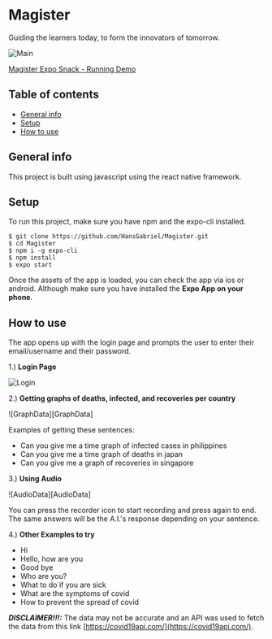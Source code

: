 # Magister
Guiding the learners today, to form the innovators of tomorrow.

![Main][Main_Page]

[Magister Expo Snack - Running Demo](https://snack.expo.io/@mathbasher/magister)

## Table of contents
* [General info](#general-info)
* [Setup](#setup)
* [How to use](#how-to-tuse)

## General info
This project is built using javascript using the react native framework.

## Setup
To run this project, make sure you have npm and the expo-cli installed.

```
$ git clone https://github.com/HansGabriel/Magister.git
$ cd Magister
$ npm i -g expo-cli 
$ npm install
$ expo start
```

Once the assets of the app is loaded, you can check the app via ios or android. Although make 
sure you have installed the **Expo App on your phone**.


## How to use
The app opens up with the login page and prompts the user to enter their email/username and their password.

1.) **Login Page**

![Login][Login]


2.) **Getting graphs of deaths, infected, and recoveries per country**

![GraphData][GraphData]

Examples of getting these sentences:

- Can you give me a time graph of infected cases in philippines
- Can you give me a time graph of deaths in japan
- Can you give me a graph of recoveries in singapore

3.) **Using Audio**

![AudioData][AudioData]

You can press the recorder icon to start recording and press again to end. The same answers will be the A.I.'s response depending on your sentence.

4.) **Other Examples to try**


- Hi
- Hello, how are you
- Good bye
- Who are you?
- What to do if you are sick
- What are the symptoms of covid
- How to prevent the spread of covid

***DISCLAIMER!!!:*** The data may not be accurate and an API was used to fetch the data from this link [https://covid19api.com/](https://covid19api.com/).



 
[Main_Page]:
https://raw.githubusercontent.com/HansGabriel/Magister/master/images/main.png
[Details]:
https://raw.githubusercontent.com/HansGabriel/Magister/master/images/details.png
[Info]:
https://raw.githubusercontent.com/HansGabriel/Magister/master/images/info.png
[Login]:
https://raw.githubusercontent.com/HansGabriel/Magister/master/images/login.png
[Review]:
https://raw.githubusercontent.com/HansGabriel/Magister/master/images/review.png
[SignUp]:
https://raw.githubusercontent.com/HansGabriel/Magister/master/images/signup.png